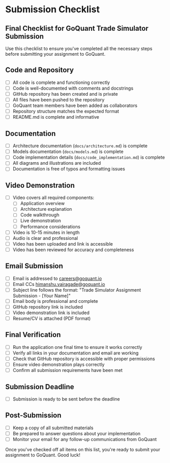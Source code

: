 # Submission Checklist

## Final Checklist for GoQuant Trade Simulator Submission

Use this checklist to ensure you've completed all the necessary steps before submitting your assignment to GoQuant.

## Code and Repository

- [ ] All code is complete and functioning correctly
- [ ] Code is well-documented with comments and docstrings
- [ ] GitHub repository has been created and is private
- [ ] All files have been pushed to the repository
- [ ] GoQuant team members have been added as collaborators
- [ ] Repository structure matches the expected format
- [ ] README.md is complete and informative

## Documentation

- [ ] Architecture documentation (`docs/architecture.md`) is complete
- [ ] Models documentation (`docs/models.md`) is complete
- [ ] Code implementation details (`docs/code_implementation.md`) is complete
- [ ] All diagrams and illustrations are included
- [ ] Documentation is free of typos and formatting issues

## Video Demonstration

- [ ] Video covers all required components:
  - [ ] Application overview
  - [ ] Architecture explanation
  - [ ] Code walkthrough
  - [ ] Live demonstration
  - [ ] Performance considerations
- [ ] Video is 10-15 minutes in length
- [ ] Audio is clear and professional
- [ ] Video has been uploaded and link is accessible
- [ ] Video has been reviewed for accuracy and completeness

## Email Submission

- [ ] Email is addressed to careers@goquant.io
- [ ] Email CCs himanshu.vairagade@goquant.io
- [ ] Subject line follows the format: "Trade Simulator Assignment Submission - [Your Name]"
- [ ] Email body is professional and complete
- [ ] GitHub repository link is included
- [ ] Video demonstration link is included
- [ ] Resume/CV is attached (PDF format)

## Final Verification

- [ ] Run the application one final time to ensure it works correctly
- [ ] Verify all links in your documentation and email are working
- [ ] Check that GitHub repository is accessible with proper permissions
- [ ] Ensure video demonstration plays correctly
- [ ] Confirm all submission requirements have been met

## Submission Deadline

- [ ] Submission is ready to be sent before the deadline

## Post-Submission

- [ ] Keep a copy of all submitted materials
- [ ] Be prepared to answer questions about your implementation
- [ ] Monitor your email for any follow-up communications from GoQuant

Once you've checked off all items on this list, you're ready to submit your assignment to GoQuant. Good luck!